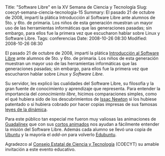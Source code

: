 Title: "Software Libre" en la XV Semana de Ciencia y Tecnología
Slug: coecyt-semana-ciencia-tecnologia-15
Summary: El pasado 21 de octubre de 2008, impartí la plática Introducción al Software Libre ante alumnos de 5to. y 6to. de primaria. Los niños de esta generación muestran un mayor uso de las herramientas informáticas que las generaciones pasadas; sin embargo, para ellos fue la primera vez que escucharon hablar sobre Linux y Software Libre.
Tags: conferencias
Date: 2008-10-26 08:30
Modified: 2008-10-26 08:30


El pasado 21 de octubre de 2008, impartí la plática [Introducción al Software Libre]({filename}/presentaciones/software-libre.md) ante alumnos de 5to. y 6to. de primaria. Los niños de esta generación muestran un mayor uso de las herramientas informáticas que las generaciones pasadas; sin embargo, para ellos fue la primera vez que escucharon hablar sobre _Linux_ y _Software Libre_.

Su servidor, les explicó las cualidades del Software Libre, su filosofía y la gran fuente de conocimiento y aprendizaje que representa. Para entender la importancia del _conocimiento libre_, hicimos comparaciones simples, como el qué hubiera sido de los descubrimientos de [Issac Newton](http://es.wikipedia.org/wiki/Isaac_Newton) si los hubiese patentado o si hubiera cobrado por hacer copias impresas de sus famosas [leyes de la dinámica](http://es.wikipedia.org/wiki/Leyes_de_Newton).

Para este público tan especial me fueron muy valiosas las animaciones de [Guadalinex](http://www.guadalinex.org/) que con sus [cortos animados](http://www.guadalinex.org/noticias/noticias/video-guadalinex-trae-de-todo) nos ayudan a fácilmente entender la misión del Software Libre. Además cada alumno se llevó una copia de [Ubuntu](http://www.ubuntu.com/) y la mayoría el _add-on_ para volverlo [Edubuntu](http://edubuntu.org/).

Agradezco al [Consejo Estatal de Ciencia y Tecnología](http://www.coecyt-coah.gob.mx/) (COECYT) su amable invitación a este evento educativo.
